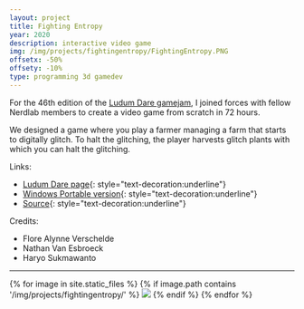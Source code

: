 ```yaml
---
layout: project
title: Fighting Entropy
year: 2020
description: interactive video game
img: /img/projects/fightingentropy/FightingEntropy.PNG
offsetx: -50%
offsety: -10%
type: programming 3d gamedev
---
```


For the 46th edition of the [Ludum Dare gamejam](https://ldjam.com/), I joined forces with fellow Nerdlab members to create a video game from scratch in 72 hours.

We designed a game where you play a farmer managing a farm that starts to digitally glitch. To halt the glitching, the player harvests glitch plants with which you can halt the glitching.

Links:
- [Ludum Dare page](https://ldjam.com/events/ludum-dare/46/fighting-entropy){: style="text-decoration:underline"}
- [Windows Portable version](http://share.haryosukmawanto.com/FightingEntropy/FightingEntropy.zip){: style="text-decoration:underline"}
- [Source](https://github.com/VerscheldeAlynne/ludumDare46){: style="text-decoration:underline"}

Credits:
- Flore Alynne Verschelde
- Nathan Van Esbroeck 
- Haryo Sukmawanto

<hr>

<div>
{% for image in site.static_files %}
  {% if image.path contains '/img/projects/fightingentropy/' %}
    <img class="projectimage" src="{{ site.baseurl }}{{ image.path }}">
  {% endif %}
{% endfor %}
</div>
